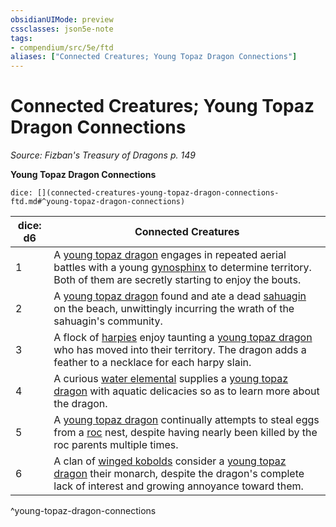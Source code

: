 ```yaml
---
obsidianUIMode: preview
cssclasses: json5e-note
tags:
- compendium/src/5e/ftd
aliases: ["Connected Creatures; Young Topaz Dragon Connections"]
---
```

# Connected Creatures; Young Topaz Dragon Connections
*Source: Fizban's Treasury of Dragons p. 149* 

**Young Topaz Dragon Connections**

`dice: [](connected-creatures-young-topaz-dragon-connections-ftd.md#^young-topaz-dragon-connections)`

| dice: d6 | Connected Creatures |
|----------|---------------------|
| 1 | A [young topaz dragon](Mechanics/bestiary/dragon/young-topaz-dragon-ftd.md) engages in repeated aerial battles with a young [gynosphinx](Mechanics/bestiary/monstrosity/gynosphinx.md) to determine territory. Both of them are secretly starting to enjoy the bouts. |
| 2 | A [young topaz dragon](Mechanics/bestiary/dragon/young-topaz-dragon-ftd.md) found and ate a dead [sahuagin](Mechanics/bestiary/humanoid/sahuagin.md) on the beach, unwittingly incurring the wrath of the sahuagin's community. |
| 3 | A flock of [harpies](Mechanics/bestiary/monstrosity/harpy.md) enjoy taunting a [young topaz dragon](Mechanics/bestiary/dragon/young-topaz-dragon-ftd.md) who has moved into their territory. The dragon adds a feather to a necklace for each harpy slain. |
| 4 | A curious [water elemental](Mechanics/bestiary/elemental/water-elemental.md) supplies a [young topaz dragon](Mechanics/bestiary/dragon/young-topaz-dragon-ftd.md) with aquatic delicacies so as to learn more about the dragon. |
| 5 | A [young topaz dragon](Mechanics/bestiary/dragon/young-topaz-dragon-ftd.md) continually attempts to steal eggs from a [roc](Mechanics/bestiary/monstrosity/roc.md) nest, despite having nearly been killed by the roc parents multiple times. |
| 6 | A clan of [winged kobolds](Mechanics/bestiary/humanoid/winged-kobold.md) consider a [young topaz dragon](Mechanics/bestiary/dragon/young-topaz-dragon-ftd.md) their monarch, despite the dragon's complete lack of interest and growing annoyance toward them. |
^young-topaz-dragon-connections